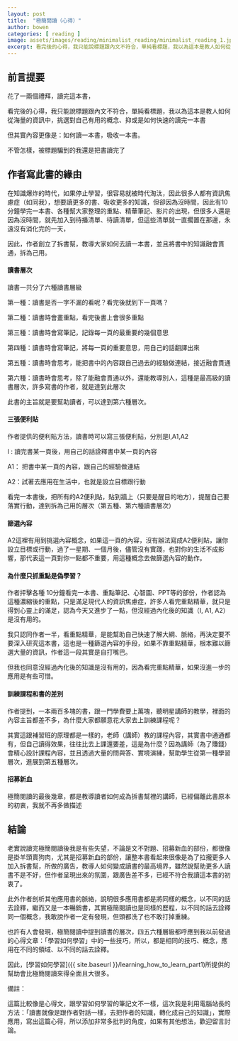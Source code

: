 ```yaml
---
layout: post
title:  "極簡閱讀（心得）"
author: bowen
categories: [ reading ]
image: assets/images/reading/minimalist_reading/minimalist_reading_1.jpg
excerpt: 看完後的心得，我只能說標題跟內文不符合，單純看標題，我以為這本是教人如何從海量的資訊中，挑選對自己有用的概念、抑或是如何快速的讀完一本書，但其實內容更像是：如何讀一本書，吸收一本書。
---
```

## 前言提要

花了一兩個禮拜，讀完這本書，

看完後的心得，我只能說標題跟內文不符合，單純看標題，我以為這本是教人如何從海量的資訊中，挑選對自己有用的概念、抑或是如何快速的讀完一本書

但其實內容更像是：如何讀一本書，吸收一本書。

不管怎樣，被標題騙到的我還是把書讀完了

## 作者寫此書的緣由

在知識爆炸的時代，如果停止學習，很容易就被時代淘汰，因此很多人都有資訊焦慮症（如同我），想要讀更多的書、吸收更多的知識，但卻因為沒時間，因此有10分鐘學完一本書、各種幫大家整理的重點、精華筆記、影片的出現，但很多人還是因為沒時間，就先加入到待播清單、待讀清單，但這些清單就一直擱置在那邊，永遠沒有消化完的一天，

因此，作者創立了拆書幫，教導大家如何去讀一本書，並且將書中的知識融會貫通，拆為己用。

#### 讀書層次

讀書一共分了六種讀書層級

第一種：讀書是否一字不漏的看呢？看完後就到下一頁嗎？

第二種：讀書時會畫重點，看完後書上會很多重點

第三種：讀書時會寫筆記，記錄每一頁的最重要的幾個意思

第四種：讀書時會寫筆記，將每一頁的重要意思，用自己的話翻譯出來

第五種：讀書時會思考，能把書中的內容跟自己過去的經驗做連結，接近融會貫通

第六種：讀書時會思考，除了能融會貫通以外，還能教導別人，這種是最高級的讀書層次，許多寫書的作者，就是達到此層次

此書的主旨就是要幫助讀者，可以達到第六種層次。

#### 三張便利貼

作者提供的便利貼方法，讀書時可以寫三張便利貼，分別是I,A1,A2

I : 讀完書某一頁後，用自己的話詮釋書中某一頁的內容

A1： 把書中某一頁的內容，跟自己的經驗做連結

A2：試著去應用在生活中，也就是設立目標跟行動

看完一本書後，把所有的A2便利貼，貼到牆上（只要是醒目的地方），提醒自己要落實行動，達到拆為己用的層次（第五種、第六種讀書層次）

#### 篩選內容

A2這裡有用到挑選內容概念，如果這一頁的內容，沒有辦法寫成A2便利貼，讓你設立目標或行動，過了一星期、一個月後，儘管沒有實踐，也對你的生活不成影響，那代表這一頁對你一點都不重要，用這種概念去做篩選內容的動作。

#### 為什麼只抓重點是偽學習？

作者抨擊各種 10分鐘看完一本書、重點筆記、心智圖、PPT等的部份，作者認為這種濃縮後的重點，只是滿足現代人的資訊焦慮症，許多人看完重點精華，就只是得到心靈上的滿足，認為今天又進步了一點，但沒經過內化後的知識（I, A1, A2）是沒有用的。

我只認同作者一半，看重點精華，是能幫助自己快速了解大綱、脈絡，再決定要不要深入研究這本書，這也是一種篩選內容的手段，如果不靠重點精華，根本難以篩選大量的資訊，作者這一段其實是自打嘴巴。

但我也同意沒經過內化後的知識是沒有用的，因為看完重點精華，如果沒進一步的應用是有些可惜。

#### 訓練課程和書的差別

作者提到，一本兩百多塊的書，跟一門學費要上萬塊，聽明星講師的教學，裡面的內容主旨都差不多，為什麼大家都願意花大家去上訓練課程呢？

其實這跟補習班的原理都是一樣的，老師（講師）教的課程內容，其實書中通通都有，但自己讀得效果，往往比去上課還要差，這是為什麼？因為講師（為了賺錢）會精心設計課程內容，並且透過大量的問與答、實境演練，幫助學生從第一種學習層次，進展到第五種層次。

#### 招募新血

極簡閱讀的最後幾章，都是教導讀者如何成為拆書幫裡的講師，已經偏離此書原本的初衷，我就不再多做描述

## 結論

老實說讀完極簡閱讀後我是有些失望，不論是文不對題、招募新血的部份，都很像是掛羊頭賣狗肉，尤其是招募新血的部份，讓整本書看起來很像是為了拉攏更多人加入拆書幫，所做的廣告，教導人如何變成讀書的最高境界，雖然說幫助更多人讀書不是不好，但作者呈現出來的氛圍，跟廣告差不多，已經不符合我讀這本書的初衷了。

此外作者剖析其他應用書的脈絡，說明很多應用書都是將同樣的概念，以不同的話去詮釋，繼而又是一本暢銷書，其實極簡閱讀也是同樣的歷程，以不同的話去詮釋同一個概念，我敢說作者一定有發現，但頭都洗了也不敢打掉重練。

也許有人會發現，極簡閱讀中提到讀書的層次，四五六種層級都呼應到我以前發過的心得文章：「學習如何學習」中的一些技巧，所以，都是相同的技巧、概念，應用在不同的領域、以不同的話去詮釋。

因此，[學習如何學習]({{ site.baseurl }}/learning_how_to_learn_part1)所提供的幫助會比極簡閱讀來得全面且大很多。


備註：

這篇比較像是心得文，跟學習如何學習的筆記文不一樣，這次我是利用電腦站長的方法：「讀書就像是跟作者對話一樣，去把作者的知識，轉化成自己的知識」，實際應用，寫出這篇心得，所以添加非常多批判的角度，如果有其他想法，歡迎留言討論。